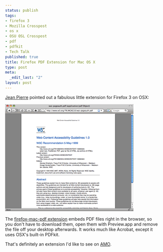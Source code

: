 ```yaml
--- 
status: publish
tags: 
- firefox 3
- Mozilla Crosspost
- os x
- OSU OSL Crosspost
- pdf
- pdfkit
- Tech Talk
published: true
title: Firefox PDF Extension for Mac OS X
type: post
meta: 
  _edit_last: "2"
layout: post
---
```

<a href="http://blog.jeanpierre.de/2008/06/18/view-pdfs-inside-firefox-on-your-mac/">Jean Pierre</a> pointed out a fabulous little extension for Firefox 3 on OSX:

<img src="/media/wp/2008/06/firefox-mac-pdf.png" alt="" title="PDF Extension for Firefox 3 on OSX" width="418" height="349" class="alignnone size-full wp-image-1310" />

The <a href="http://code.google.com/p/firefox-mac-pdf/">firefox-mac-pdf extension</a> embeds PDF files right in the browser, so you don't have to download them, open them with Preview.app and remove the file off your desktop afterwards. It works much like Acrobat, except it uses OSX's built-in PDFkit.

That's definitely an extension I'd like to see on <a href="https://addons.mozilla.org">AMO</a>.
